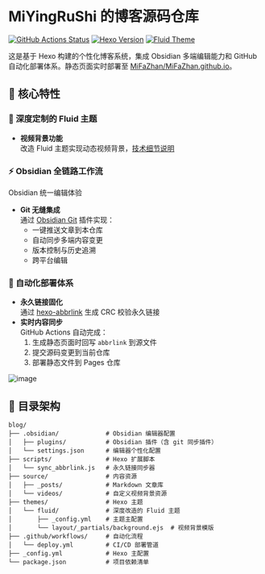 # MiYingRuShi 的博客源码仓库

[![GitHub Actions Status](https://img.shields.io/github/actions/workflow/status/MiFaZhan/blog/deploy.yml?label=自动部署)](https://github.com/MiFaZhan/blog/actions)
[![Hexo Version](https://img.shields.io/badge/Hexo-6.3+-blue)](https://hexo.io)
[![Fluid Theme](https://img.shields.io/badge/Theme-Fluid_Custom-2CA5E0)](https://github.com/fluid-dev/hexo-theme-fluid)

这是基于 Hexo 构建的个性化博客系统，集成 Obsidian 多端编辑能力和 GitHub 自动化部署体系。静态页面实时部署至 [MiFaZhan/MiFaZhan.github.io](https://github.com/MiFaZhan/MiFaZhan.github.io)。

## 🌟 核心特性

### 🎨 深度定制的 Fluid 主题
- **视频背景功能**  
  改造 Fluid 主题实现动态视频背景，[技术细节说明](https://mifazhan.top/posts/46339511/)

### ⚡️ Obsidian 全链路工作流
Obsidian 统一编辑体验
- **Git 无缝集成**  
  通过 [Obsidian Git](https://github.com/denolehov/obsidian-git) 插件实现：
  - 一键推送文章到本仓库
  - 自动同步多端内容变更
  - 版本控制与历史追溯
  - 跨平台编辑

### 🤖 自动化部署体系
- **永久链接固化**  
  通过 [hexo-abbrlink](https://github.com/ohroy/hexo-abbrlink) 生成 CRC 校验永久链接
- **实时内容同步**  
  GitHub Actions 自动完成：
  1. 生成静态页面时回写 `abbrlink` 到源文件
  2. 提交源码变更到当前仓库
  3. 部署静态文件到 Pages 仓库

![image](https://github.com/user-attachments/assets/dfd9d480-18f9-410a-b5eb-5cb8a8a190d1)


## 📁 目录架构

```text
blog/
├── .obsidian/             # Obsidian 编辑器配置
│   ├── plugins/           # Obsidian 插件（含 git 同步插件）
│   └── settings.json      # 编辑器个性化配置
├── scripts/               # Hexo 扩展脚本
│   └── sync_abbrlink.js   # 永久链接同步器
├── source/                # 内容资源
│   ├── _posts/            # Markdown 文章库
│   └── videos/            # 自定义视频背景资源
├── themes/                # Hexo 主题
│   └── fluid/             # 深度改造的 Fluid 主题
│       ├── _config.yml    # 主题主配置
│       └── layout/_partials/background.ejs  # 视频背景模版
├── .github/workflows/     # 自动化流程
│   └── deploy.yml         # CI/CD 部署管道
├── _config.yml            # Hexo 主配置
└── package.json           # 项目依赖清单

